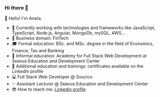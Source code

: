 ### Hi there 👋

<!--
**anetastankovska/anetastankovska** is a ✨ _special_ ✨ repository because its `README.md` (this file) appears on your GitHub profile.

Here are some ideas to get you started:

- 🔭 I’m currently working on ...
- 🌱 I’m currently learning ...
- 👯 I’m looking to collaborate on ...
- 🤔 I’m looking for help with ...
- 💬 Ask me about ...
- 📫 How to reach me: ...
- 😄 Pronouns: ...
- ⚡ Fun fact: ...
-->

👋 Hello! I'm Aneta.

- 🏢 Currently working with technologies and frameworks like JavaScript, TypeScript, Node.js, Angular, MongoDb, mySQL, AWS...
- 📝 Business domain: FinTech 
- 🎓 Formal education: BSc. and MSc. degree in the field of Economics, Finance, Tax and Banking
- 🌱 Informal education: Academy for Full Stack Web Development at Seavus Education and Development Center
- 💫 Additional education and trainings: certificates available on the LinkedIn profile
- 💻 Full Stack Web Developer @ Soucico
- ✨ Assistant Lecturer @ Seavus Education and Development Center
- 😎 How to reach me: [Linkedin profile](https://www.linkedin.com/in/aneta-stankovska-ane/)

 
